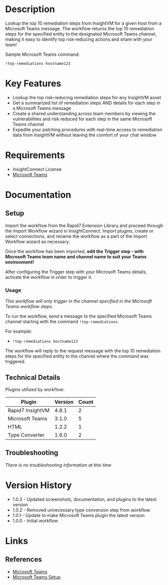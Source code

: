 # Description

Lookup the top 10 remediation steps from InsightVM for a given host from a Microsoft Teams message. The workflow returns the top 10 remediation steps for the specified entity to the designated Microsoft Teams channel, making it easy to identify top risk-reducing actions and share with your team!

Sample Microsoft Teams command:

`!top-remediations hostname123`

# Key Features

* Lookup the top risk-reducing remediation steps for any InsightVM asset
* Get a summarized list of remediation steps AND details for each step in a Microsoft Teams message
* Create a shared understanding across team members by viewing the vulnerabilities and risk reduced for each step in the same Microsoft Teams channel
* Expedite your patching procedures with real-time access to remediation data from InsightVM without leaving the comfort of your chat window

# Requirements

* InsightConnect License
* [Microsoft Teams](https://insightconnect.help.rapid7.com/docs/microsoft-teams)

# Documentation

## Setup

Import the workflow from the Rapid7 Extension Library and proceed through the Import Workflow wizard in InsightConnect. Import plugins, create or select connections, and rename the workflow as a part of the Import Workflow wizard as necessary.

Once the workflow has been imported, **edit the Trigger step - with Microsoft Teams team name and channel name to suit your Teams environment!**

After configuring the Trigger step with your Microsoft Teams details, activate the workflow in order to trigger it.

### Usage

*This workflow will only trigger in the channel specified in the Microsoft Teams workflow steps.*

To run the workflow, send a message to the specified Microsoft Teams channel starting with the command `!top-remediations`.

For example:

* `!top-remediations hostname123`

The workflow will reply to the request message with the top 10 remediation steps for the specified entity to the channel where the command was triggered.

## Technical Details

Plugins utilized by workflow:

|Plugin|Version|Count|
|----|----|--------|
|Rapid7 InsightVM|4.8.1|2|
|Microsoft Teams|3.1.0|5|
|HTML|1.2.2|1|
|Type Converter|1.6.0|2|

## Troubleshooting

_There is no troubleshooting information at this time_

# Version History

* 1.0.3 - Updated screenshots, documentation, and plugins to the latest version
* 1.0.2 - Removed unnecessary type conversion step from workflow
* 1.0.1 - Update to make Microsoft Teams plugin the latest version
* 1.0.0 - Initial workflow

# Links

## References

* [Microsoft Teams](https://teams.microsoft.com)
* [Microsoft Teams Setup](https://insightconnect.help.rapid7.com/docs/microsoft-teams)
